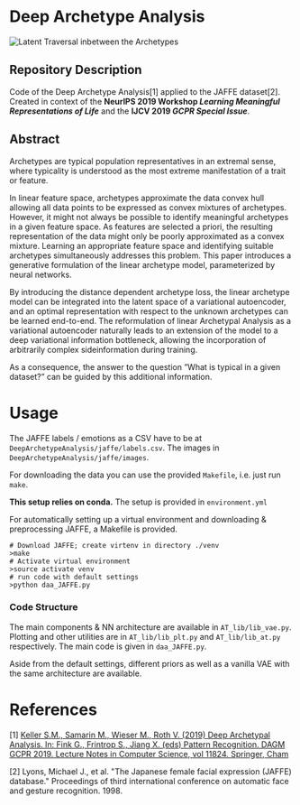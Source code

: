 # Deep Archetype Analysis
![Latent Traversal inbetween the Archetypes](https://github.com/bmda-unibas/DeepArchetypeAnalysis/blob/master/animation.gif "Traversal inbetween the Archetypes")
## Repository Description
Code of the Deep Archetype Analysis[1] applied to the JAFFE dataset[2].
Created in context of the <b>NeurIPS 2019 Workshop <i>Learning Meaningful Representations of Life</i></b> and the <b>IJCV 2019 <i>GCPR Special Issue</i></b>. 

## Abstract
Archetypes are typical population representatives  in  an  extremal  sense,  where  typicality  is  understood as the 
most extreme manifestation of a trait or feature. 

In linear feature space, archetypes approximate the data convex hull 
allowing all data points to be expressed as convex mixtures of archetypes. However, it might not always be possible to 
identify meaningful archetypes in a given feature space. As features are selected a priori, the resulting representation 
of the data might  only  be  poorly  approximated  as  a  convex  mixture. Learning an appropriate feature space and 
identifying suitable archetypes simultaneously addresses this problem.  This  paper  introduces  a  generative 
formulation  of  the  linear  archetype  model,  parameterized  by neural networks. 

By introducing the distance dependent archetype loss, the linear archetype model can be integrated  into  the  latent 
space  of  a  variational  autoencoder,  and  an  optimal  representation  with  respect  to the unknown archetypes can be
learned end-to-end. The reformulation of linear Archetypal Analysis as a variational  autoencoder  naturally  leads  to 
an  extension  of the model to a deep variational information bottleneck, allowing  the  incorporation  of  arbitrarily 
complex  sideinformation during training. 

 As a consequence, the answer to the question ”What is typical in a given dataset?” can be guided by this additional information.

# Usage

The JAFFE labels / emotions as a CSV have to be at `DeepArchetypeAnalysis/jaffe/labels.csv`.
The images in `DeepArchetypeAnalysis/jaffe/images`.

For downloading the data you can use the provided `Makefile`, i.e. just run `make`.

<b>This setup relies on conda.</b> The setup is provided in `environment.yml`

For automatically setting up a virtual environment and downloading & preprocessing JAFFE, a Makefile is provided.

```
# Download JAFFE; create virtenv in directory ./venv
>make
# Activate virtual environment
>source activate venv
# run code with default settings
>python daa_JAFFE.py
```


### Code Structure
The main components & NN architecture are available in `AT_lib/lib_vae.py`.
Plotting and other utilities are in `AT_lib/lib_plt.py` and `AT_lib/lib_at.py` respectively.
The main code is given in `daa_JAFFE.py`. 

Aside from the default settings, different priors as well as a vanilla VAE with the same architecture are available.

# References
[1] [Keller S.M., Samarin M., Wieser M., Roth V. (2019) Deep Archetypal Analysis. In: Fink G., Frintrop S., Jiang X. (eds) Pattern Recognition. DAGM GCPR 2019. Lecture Notes in Computer Science, vol 11824. Springer, Cham](https://doi.org/10.1007/978-3-030-33676-9_12)

[2] Lyons, Michael J., et al. "The Japanese female facial expression (JAFFE) database." Proceedings of third international conference on automatic face and gesture recognition. 1998.
